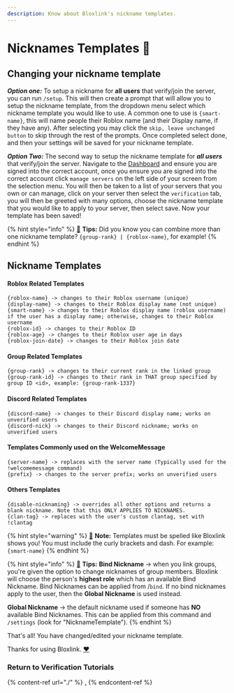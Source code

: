 ```yaml
---
description: Know about Bloxlink's nickname templates.
---
```


# Nicknames Templates 🔬

## Changing your nickname template

_**Option one:**_ To setup a nickname for **all users** that verify/join the server, you can run `/setup`. This will then create a prompt that will allow you to setup the nickname template, from the dropdown menu select which nickname template you would like to use. A common one to use is `{smart-name}`, this will name people their Roblox name (and their Display name, if they have any).  After selecting you may click the `skip, leave unchanged button` to skip through the rest of the prompts. Once completed select done, and then your settings will be saved for your nickname template.

_**Option Two:**_ The second way to setup the nickname template for _**all users**_ that verify/join the server. Navigate to the [Dashboard](https://blox.link/dashboard) and ensure you are signed into the correct account, once you ensure you are signed into the correct account click `manage servers` on the left side of your screen from the selection menu. You will then be taken to a list of your servers that you own or can manage, click on your server then select the `verification` tab, you will then be greeted with many options, choose the nickname template that you would like to apply to your server, then select save. Now your template has been saved!

{% hint style="info" %}
[🧙](https://emojipedia.org/mage/) **Tips:** Did you know you can combine more than one nickname template? `{group-rank} | {roblox-name}`, for example!
{% endhint %}

## Nickname Templates

#### Roblox Related Templates

```
{roblox-name} -> changes to their Roblox username (unique)
{display-name} -> changes to their Roblox display name (not unique)
{smart-name} -> changes to their Roblox display name (roblox username) if the user has a display name; otherwise, changes to their Roblox username
{roblox-id} -> changes to their Roblox ID
{roblox-age} -> changes to their Roblox user age in days
{roblox-join-date} -> changes to their Roblox join date
```

#### Group Related Templates

```
{group-rank} -> changes to their current rank in the linked group
{group-rank-id} -> changes to their rank in THAT group specified by group ID <id>, example: {group-rank-1337}
```

#### Discord Related Templates

```
{discord-name} -> changes to their Discord display name; works on unverified users
{discord-nick} -> changes to their Discord nickname; works on unverified users
```

#### Templates Commonly used on the WelcomeMessage

```
{server-name} -> replaces with the server name (Typically used for the !welcomemessage command)
{prefix} -> changes to the server prefix; works on unverified users
```

#### Others Templates

```
{disable-nicknaming} -> overrides all other options and returns a blank nickname. Note that this ONLY APPLIES TO NICKNAMES.
{clan-tag} -> replaces with the user's custom clantag, set with !clantag
```

{% hint style="warning" %}
[🧠](https://emojipedia.org/brain/) **Note:** Templates must be spelled like Bloxlink shows you! You must include the curly brackets and dash. For example: `{smart-name}`
{% endhint %}

{% hint style="info" %}
[🧙](https://emojipedia.org/mage/) **Tips:** **Bind Nickname** → when you link groups, you're given the option to change nicknames of group members. Bloxlink will choose the person's **highest role** which has an available Bind Nickname. Bind Nicknames can be applied from /`bind`. If no bind nicknames apply to the user, then the **Global Nickname** is used instead.

**Global Nickname** → the default nickname used if someone has **NO** available Bind Nicknames. This can be applied from this command and `/settings` (look for "NicknameTemplate").
{% endhint %}

That's all! You have changed/edited your nickname template.

Thanks for using Bloxlink. [❤️](https://emojipedia.org/red-heart/)

### Return to Verification Tutorials

{% content-ref url="./" %}
[.](./)
{% endcontent-ref %}
